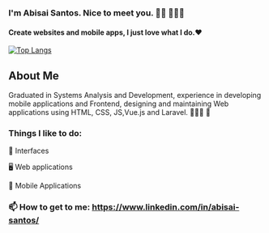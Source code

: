 ### I'm Abisai Santos. Nice to meet you. 👋🏾  🧑🏿‍💻

#### Create websites and mobile apps, I just love what I do.❤️

[![Top Langs](https://github-readme-stats.vercel.app/api/top-langs/?username=AbisaiSan&layout=compact&count_private=true)](https://github.com/AbisaiSan/github-readme-stats)
<!-- [![GitHub status](https://github-readme-stats.vercel.app/api?username=AbisaiSan&count_private=true&hide=prs)](https://github.com/AbisaiSan/github-readme-stats) -->

## About Me

Graduated in Systems Analysis and Development, experience in developing mobile applications and Frontend, designing and maintaining Web applications using HTML, CSS, JS,Vue.js and Laravel. 🧑🏿‍💻 📱

### Things I like to do:

🎨 Interfaces

🖥 Web applications

📱 Mobile Applications

### 📫 How to get to me: https://www.linkedin.com/in/abisai-santos/ 

